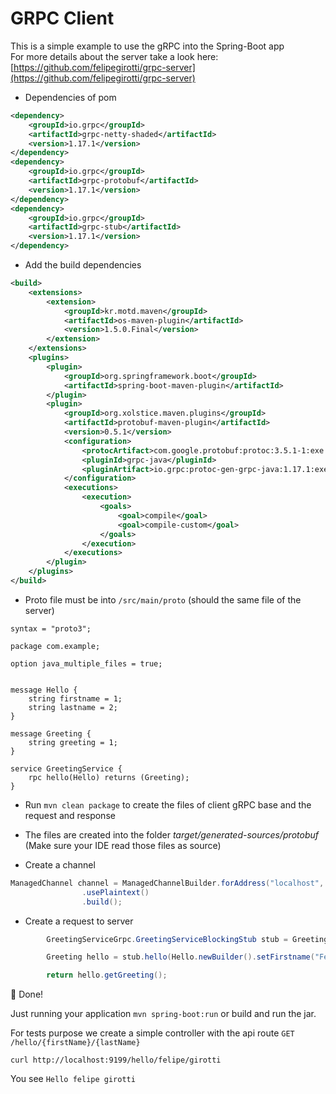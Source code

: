 # GRPC Client
This is a simple example to use the gRPC into the Spring-Boot app   
For more details about the server take a look here: [https://github.com/felipegirotti/grpc-server](https://github.com/felipegirotti/grpc-server)

- Dependencies of pom
```xml
<dependency>
    <groupId>io.grpc</groupId>
    <artifactId>grpc-netty-shaded</artifactId>
    <version>1.17.1</version>
</dependency>
<dependency>
    <groupId>io.grpc</groupId>
    <artifactId>grpc-protobuf</artifactId>
    <version>1.17.1</version>
</dependency>
<dependency>
    <groupId>io.grpc</groupId>
    <artifactId>grpc-stub</artifactId>
    <version>1.17.1</version>
</dependency>
```

- Add the build dependencies
```xml
<build>
    <extensions>
        <extension>
            <groupId>kr.motd.maven</groupId>
            <artifactId>os-maven-plugin</artifactId>
            <version>1.5.0.Final</version>
        </extension>
    </extensions>
    <plugins>
        <plugin>
            <groupId>org.springframework.boot</groupId>
            <artifactId>spring-boot-maven-plugin</artifactId>
        </plugin>
        <plugin>
            <groupId>org.xolstice.maven.plugins</groupId>
            <artifactId>protobuf-maven-plugin</artifactId>
            <version>0.5.1</version>
            <configuration>
                <protocArtifact>com.google.protobuf:protoc:3.5.1-1:exe:${os.detected.classifier}</protocArtifact>
                <pluginId>grpc-java</pluginId>
                <pluginArtifact>io.grpc:protoc-gen-grpc-java:1.17.1:exe:${os.detected.classifier}</pluginArtifact>
            </configuration>
            <executions>
                <execution>
                    <goals>
                        <goal>compile</goal>
                        <goal>compile-custom</goal>
                    </goals>
                </execution>
            </executions>
        </plugin>
    </plugins>
</build>
```

- Proto file must be into `/src/main/proto` (should the same file of the server)
```
syntax = "proto3";

package com.example;

option java_multiple_files = true;


message Hello {
    string firstname = 1;
    string lastname = 2;
}

message Greeting {
    string greeting = 1;
}

service GreetingService {
    rpc hello(Hello) returns (Greeting);
}
```

- Run `mvn clean package` to create the files of client gRPC base and the request and response  

- The files are created into the folder *target/generated-sources/protobuf* (Make sure your IDE read those files as source)

- Create a channel
```java
ManagedChannel channel = ManagedChannelBuilder.forAddress("localhost", 8092)
                .usePlaintext()
                .build();
```

- Create a request to server
```java
        GreetingServiceGrpc.GreetingServiceBlockingStub stub = GreetingServiceGrpc.newBlockingStub(channel);

        Greeting hello = stub.hello(Hello.newBuilder().setFirstname("Felipe").setLastname("Girotti").build());

        return hello.getGreeting();
```
 

:tada: Done! 

Just running your application `mvn spring-boot:run` or build and run the jar.

For tests purpose we create a simple controller with the api route `GET /hello/{firstName}/{lastName}`

`curl http://localhost:9199/hello/felipe/girotti`

You see `Hello felipe girotti`